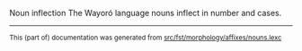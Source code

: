 Noun inflection
The Wayoró language nouns inflect in number and cases.

* * *

<small>This (part of) documentation was generated from [src/fst/morphology/affixes/nouns.lexc](https://github.com/giellalt/lang-wyr/blob/main/src/fst/morphology/affixes/nouns.lexc)</small>
